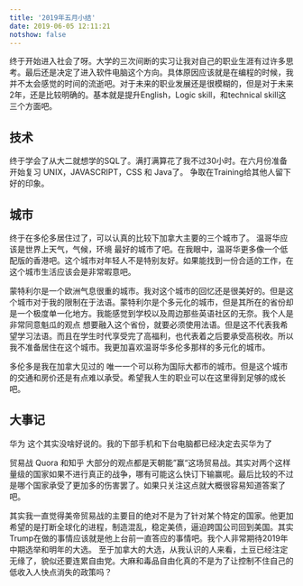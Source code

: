 ```yaml
---
title: '2019年五月小结'
date: 2019-06-05 12:11:21
notshow: false
---
```


终于开始进入社会了呀。大学的三次间断的实习让我对自己的职业生涯有过许多思考。最后还是决定了进入软件电脑这个方向。具体原因应该就是在编程的时候，我并不太会感觉的时间的流逝吧。对于未来的职业发展还是很模糊的，但是对于未来2年，还是比较明确的。基本就是提升English，Logic skill，和technical skill这三个方面吧。

## 技术
终于学会了从大二就想学的SQL了。满打满算花了我不过30小时。在六月份准备开始复习 UNIX，JAVASCRIPT，CSS 和 Java了。 争取在Training给其他人留下好的印象。

## 城市
终于在多伦多居住过了，可以认真的比较下加拿大主要的三个城市了。
温哥华应该是世界上天气，气候，环境 最好的城市了吧。在我眼中，温哥华更多像一个低配版的香港吧。这个城市对年轻人不是特别友好。如果能找到一份合适的工作，在这个城市生活应该会是非常暇意吧。

蒙特利尔是一个欧洲气息很重的城市。我对这个城市的回忆还是很美好的。但是这个城市对于我的限制在于法语。蒙特利尔是个多元化的城市，但是其所在的省份却是一个极度单一化地方。我能感觉到学校以及周边那些英语社区的无奈。我个人是非常同意魁瓜的观点 想要融入这个省份，就要必须使用法语。但是这不代表我希望学习法语。而且在学生时代享受完了高福利，也代表着之后要承受高税收。所以我不准备居住在这个城市。我更加喜欢温哥华多伦多那样的多元化的城市。

多伦多是我在加拿大见过的 唯一一个可以称为国际大都市的城市。但是这个城市的交通和房价还是有点难以承受。希望我人生的职业可以在这里得到足够的成长吧。

## 大事记
华为
这个其实没啥好说的。我的下部手机和下台电脑都已经决定去买华为了

贸易战
Quora 和知乎 大部分的观点都是天朝能”赢“这场贸易战。其实对两个这样量级的国家如果不进行真正的战争，哪有可能这么快订下输赢呢。最后比较的不过是哪个国家承受了更加多的伤害罢了。如果只关注这点就大概很容易知道答案了吧。

其实我一直觉得美帝贸易战的主要目的绝对不是为了针对某个特定的国家。他更加希望的是打断全球化的进程，制造混乱，稳定美债，逼迫跨国公司回到美国。其实Trump在做的事情应该就是他上台前一直答应的事情吧。我个人非常期待2019年中期选举和明年的大选。
至于加拿大的大选，从我认识的人来看，土豆已经注定无缘了，貌似还要连累自由党。大麻和毒品自由化真的不是为了让控制不住自己的低收入人快点消失的政策吗？ 





